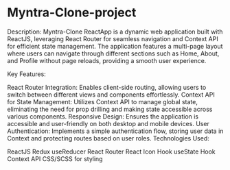 # Myntra-Clone-project
Description: Myntra-Clone ReactApp is a dynamic web application built with ReactJS, leveraging React Router for seamless navigation and Context API for efficient state management. The application features a multi-page layout where users can navigate through different sections such as Home, About, and Profile without page reloads, providing a smooth user experience.

Key Features:

React Router Integration: Enables client-side routing, allowing users to switch between different views and components effortlessly. Context API for State Management: Utilizes Context API to manage global state, eliminating the need for prop drilling and making state accessible across various components. Responsive Design: Ensures the application is accessible and user-friendly on both desktop and mobile devices. User Authentication: Implements a simple authentication flow, storing user data in Context and protecting routes based on user roles. Technologies Used:

ReactJS Redux useReducer React Router React Icon Hook useState Hook Context API CSS/SCSS for styling
